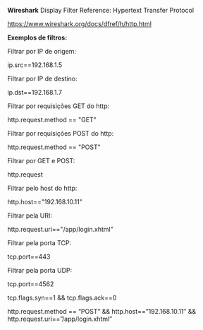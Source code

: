 

**Wireshark**
Display Filter Reference: Hypertext Transfer Protocol

https://www.wireshark.org/docs/dfref/h/http.html

**Exemplos de filtros:**

Filtrar por IP de origem:

ip.src==192.168.1.5

 
Filtrar por IP de destino:

ip.dst==192.168.1.7

 
Filtrar por requisições GET do http:

http.request.method == "GET"

 
Filtrar por requisições POST do http:

http.request.method == "POST"

 
Filtrar por GET e POST:

http.request

 
Filtrar pelo host do http:

http.host=="192.168.10.11"

 
Filtrar pela URI:

http.request.uri=="/app/login.xhtml"

 
Filtrar pela porta TCP:

tcp.port==443

 
Filtrar pela porta UDP:

tcp.port==4562



tcp.flags.syn==1 && tcp.flags.ack==0

http.request.method == “POST” && http.host==”192.168.10.11″ && http.request.uri==”/app/login.xhtml”




